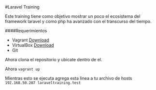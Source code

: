 #Laravel Training

Este training tiene como objetivo mostrar un poco el ecosistema del framework laravel
y como php ha avanzado con el transcurso del tiempo.

####Requerimientos

- Vagrant [Download](https://www.vagrantup.com/downloads.html)
- VirtualBox [Download](https://www.virtualbox.org/wiki/Downloads)
- Git

Ahora clona el repositorio y ubicate dentro de el.

Ahora `vagrant up`

Mientras esto se ejecuta agrega esta linea a tu archivo de hosts `192.168.50.207 laraveltraining.test`
